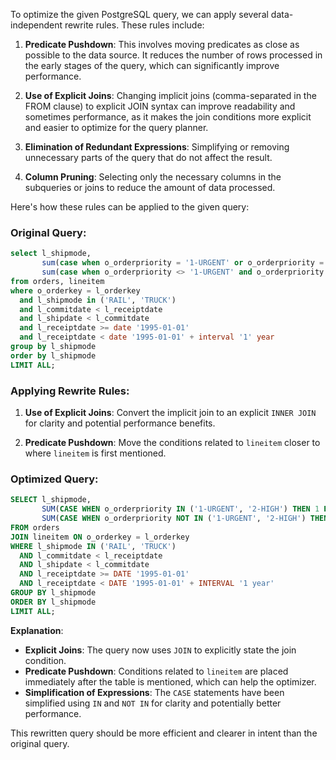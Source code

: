 To optimize the given PostgreSQL query, we can apply several data-independent rewrite rules. These rules include:

1. **Predicate Pushdown**: This involves moving predicates as close as possible to the data source. It reduces the number of rows processed in the early stages of the query, which can significantly improve performance.

2. **Use of Explicit Joins**: Changing implicit joins (comma-separated in the FROM clause) to explicit JOIN syntax can improve readability and sometimes performance, as it makes the join conditions more explicit and easier to optimize for the query planner.

3. **Elimination of Redundant Expressions**: Simplifying or removing unnecessary parts of the query that do not affect the result.

4. **Column Pruning**: Selecting only the necessary columns in the subqueries or joins to reduce the amount of data processed.

Here's how these rules can be applied to the given query:

### Original Query:
```sql
select l_shipmode,
       sum(case when o_orderpriority = '1-URGENT' or o_orderpriority = '2-HIGH' then 1 else 0 end) as high_line_count,
       sum(case when o_orderpriority <> '1-URGENT' and o_orderpriority <> '2-HIGH' then 1 else 0 end) as low_line_count
from orders, lineitem
where o_orderkey = l_orderkey
  and l_shipmode in ('RAIL', 'TRUCK')
  and l_commitdate < l_receiptdate
  and l_shipdate < l_commitdate
  and l_receiptdate >= date '1995-01-01'
  and l_receiptdate < date '1995-01-01' + interval '1' year
group by l_shipmode
order by l_shipmode
LIMIT ALL;
```

### Applying Rewrite Rules:

1. **Use of Explicit Joins**:
   Convert the implicit join to an explicit `INNER JOIN` for clarity and potential performance benefits.

2. **Predicate Pushdown**:
   Move the conditions related to `lineitem` closer to where `lineitem` is first mentioned.

### Optimized Query:
```sql
SELECT l_shipmode,
       SUM(CASE WHEN o_orderpriority IN ('1-URGENT', '2-HIGH') THEN 1 ELSE 0 END) AS high_line_count,
       SUM(CASE WHEN o_orderpriority NOT IN ('1-URGENT', '2-HIGH') THEN 1 ELSE 0 END) AS low_line_count
FROM orders
JOIN lineitem ON o_orderkey = l_orderkey
WHERE l_shipmode IN ('RAIL', 'TRUCK')
  AND l_commitdate < l_receiptdate
  AND l_shipdate < l_commitdate
  AND l_receiptdate >= DATE '1995-01-01'
  AND l_receiptdate < DATE '1995-01-01' + INTERVAL '1 year'
GROUP BY l_shipmode
ORDER BY l_shipmode
LIMIT ALL;
```

**Explanation**:
- **Explicit Joins**: The query now uses `JOIN` to explicitly state the join condition.
- **Predicate Pushdown**: Conditions related to `lineitem` are placed immediately after the table is mentioned, which can help the optimizer.
- **Simplification of Expressions**: The `CASE` statements have been simplified using `IN` and `NOT IN` for clarity and potentially better performance.

This rewritten query should be more efficient and clearer in intent than the original query.